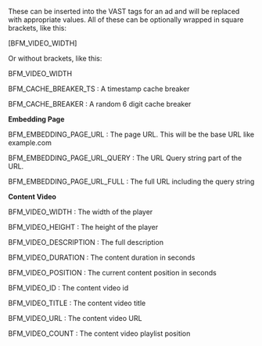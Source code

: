These can be inserted into the VAST tags for an ad and will be replaced with appropriate values. All of these can be optionally wrapped in square brackets, like this:


[BFM\_VIDEO_WIDTH]

Or without brackets, like this:

BFM\_VIDEO\_WIDTH

BFM\_CACHE\_BREAKER\_TS : A timestamp cache breaker  

BFM\_CACHE\_BREAKER : A random 6 digit cache breaker

**Embedding Page**

BFM\_EMBEDDING\_PAGE\_URL : The page URL. This will be the base URL like example.com 

BFM\_EMBEDDING\_PAGE\_URL\_QUERY : The URL Query string part of the URL.  

BFM\_EMBEDDING\_PAGE\_URL\_FULL : The full URL including the query string

**Content Video**

BFM\_VIDEO\_WIDTH : The width of the player  

BFM\_VIDEO\_HEIGHT : The height of the player  

BFM\_VIDEO\_DESCRIPTION : The full description  

BFM\_VIDEO\_DURATION : The content duration in seconds  

BFM\_VIDEO\_POSITION : The current content position in seconds  

BFM\_VIDEO\_ID : The content video id  

BFM\_VIDEO\_TITLE : The content video title  

BFM\_VIDEO\_URL : The content video URL  

BFM\_VIDEO\_COUNT : The content video playlist position
